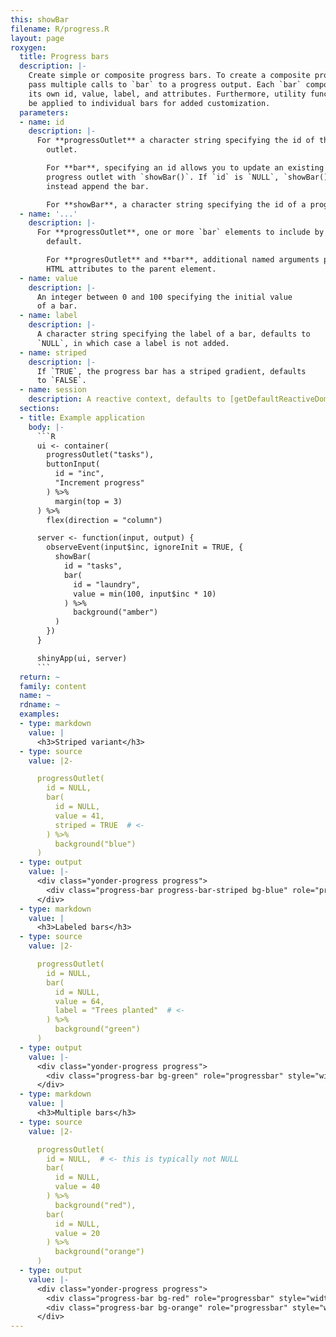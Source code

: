 ```yaml
---
this: showBar
filename: R/progress.R
layout: page
roxygen:
  title: Progress bars
  description: |-
    Create simple or composite progress bars. To create a composite progress bar
    pass multiple calls to `bar` to a progress output. Each `bar` component has
    its own id, value, label, and attributes. Furthermore, utility functions may
    be applied to individual bars for added customization.
  parameters:
  - name: id
    description: |-
      For **progressOutlet** a character string specifying the id of the
        outlet.

        For **bar**, specifying an id allows you to update an existing bar in a
        progress outlet with `showBar()`. If `id` is `NULL`, `showBar()` will
        instead append the bar.

        For **showBar**, a character string specifying the id of a progress outlet.
  - name: '...'
    description: |-
      For **progressOutlet**, one or more `bar` elements to include by
        default.

        For **progresOutlet** and **bar**, additional named arguments passed as
        HTML attributes to the parent element.
  - name: value
    description: |-
      An integer between 0 and 100 specifying the initial value
      of a bar.
  - name: label
    description: |-
      A character string specifying the label of a bar, defaults to
      `NULL`, in which case a label is not added.
  - name: striped
    description: |-
      If `TRUE`, the progress bar has a striped gradient, defaults
      to `FALSE`.
  - name: session
    description: A reactive context, defaults to [getDefaultReactiveDomain()](/yonder/0.0.5/getDefaultReactiveDomain().html).
  sections:
  - title: Example application
    body: |-
      ```R
      ui <- container(
        progressOutlet("tasks"),
        buttonInput(
          id = "inc",
          "Increment progress"
        ) %>%
          margin(top = 3)
      ) %>%
        flex(direction = "column")

      server <- function(input, output) {
        observeEvent(input$inc, ignoreInit = TRUE, {
          showBar(
            id = "tasks",
            bar(
              id = "laundry",
              value = min(100, input$inc * 10)
            ) %>%
              background("amber")
          )
        })
      }

      shinyApp(ui, server)
      ```
  return: ~
  family: content
  name: ~
  rdname: ~
  examples:
  - type: markdown
    value: |
      <h3>Striped variant</h3>
  - type: source
    value: |2-

      progressOutlet(
        id = NULL,
        bar(
          id = NULL,
          value = 41,
          striped = TRUE  # <-
        ) %>%
          background("blue")
      )
  - type: output
    value: |-
      <div class="yonder-progress progress">
        <div class="progress-bar progress-bar-striped bg-blue" role="progressbar" style="width: 41%" aria-valuemin="0" aria-valuemax="100"></div>
      </div>
  - type: markdown
    value: |
      <h3>Labeled bars</h3>
  - type: source
    value: |2-

      progressOutlet(
        id = NULL,
        bar(
          id = NULL,
          value = 64,
          label = "Trees planted"  # <-
        ) %>%
          background("green")
      )
  - type: output
    value: |-
      <div class="yonder-progress progress">
        <div class="progress-bar bg-green" role="progressbar" style="width: 64%" aria-valuemin="0" aria-valuemax="100">Trees planted</div>
      </div>
  - type: markdown
    value: |
      <h3>Multiple bars</h3>
  - type: source
    value: |2-

      progressOutlet(
        id = NULL,  # <- this is typically not NULL
        bar(
          id = NULL,
          value = 40
        ) %>%
          background("red"),
        bar(
          id = NULL,
          value = 20
        ) %>%
          background("orange")
      )
  - type: output
    value: |-
      <div class="yonder-progress progress">
        <div class="progress-bar bg-red" role="progressbar" style="width: 40%" aria-valuemin="0" aria-valuemax="100"></div>
        <div class="progress-bar bg-orange" role="progressbar" style="width: 20%" aria-valuemin="0" aria-valuemax="100"></div>
      </div>
---
```

